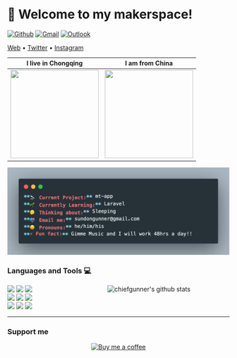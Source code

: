 <h1 align="left">👋 Welcome to my makerspace!</h3>
<!-- Your badges
You can use the website to generate badges: https://shields.io/
-->

[![Github](https://img.shields.io/badge/-Github-000?style=flat&logo=Github&logoColor=white)](https://github.com/chiefgunner)
[![Gmail](https://img.shields.io/badge/-Gmail-c14438?style=flat&logo=Gmail&logoColor=white)](mailto:sundongunner@gmail.com)
[![Outlook](https://img.shields.io/badge/-Outlook-0078D4?style=flat&logo=Microsoft-Outlook&logoColor=white)](mailto:chiefgunnersd@outlook.com)

<p align="left">
  <a href="https://blog.chiefgunner.com">Web</a> •
  <a href="https://blog.chiefgunner.com">Twitter</a> •
  <a href="https://blog.chiefgunner.com">Instagram</a>
</p>
<!-- You can use the website to generate img:https://source.unsplash.com/ -->

| I live in **Chongqing**  | I am from **China**  |
|---|---|
| <img src="https://source.unsplash.com/collection/11468298/400x400>" width="200" height="200">  |  <img src="https://source.unsplash.com/collection/1020951/400x400" width="200" height="200"> |


![chiefgunner](https://github.com/chiefgunner/chiefgunner/blob/master/src/assets/code1.png)

<!-- **chiefgunner/chiefgunner** is a ✨ _special_ ✨ repository because its `README.md` (this file) appears on your GitHub profile.

Here are some ideas to get you started:

- 🔭 I’m currently working on ...
- 🌱 I’m currently learning ...
- 👯 I’m looking to collaborate on ...
- 🤔 I’m looking for help with ...
- 💬 Ask me about ...
- 📫 How to reach me: ...
- 😄 Pronouns: ...
- ⚡ Fun fact: ... -->

<!-- **🔭 Current Project:** mt-app
**🌱 Currently Learning:** Laravel
**🤔 Thinking about:** Sleeping
**📫 Email me:** sundongunner@gmail.com
**😄 Pronouns:** he/him/his
**⚡ Fun fact:** Gimme Music and I will work 48hrs a day!!       -->

<!-- Your languages and tools. Be careful with the alignment. 
  You can use this sites to get logos: https://www.vectorlogo.zone or https://simpleicons.org/
  -->
### Languages and Tools :computer:
<!-- Your github readme stats
You can use this api: https://github.com/anuraghazra/github-readme-stats
-->
<p>
  <a href="https://github.com/chiefgunner/mt-app">
    <img width="55%" align="right" alt="chiefgunner's github stats" src="https://github-readme-stats.vercel.app/api?username=chiefgunner&show_icons=true&title_color=fff&icon_color=79ff97&text_color=9f9f9f&bg_color=151515" />
  </a>
  
  <!-- Your languages and tools. Be careful with the alignment. 
  You can use this sites to get logos: https://www.vectorlogo.zone or https://simpleicons.org/
  -->
  <code><img width="10%" src="https://www.vectorlogo.zone/logos/php/php-ar21.svg"></code>
  <code><img width="10%" src="https://www.vectorlogo.zone/logos/javascript/javascript-ar21.svg"></code>
  <code><img width="10%" src="https://www.vectorlogo.zone/logos/nuxtjs/nuxtjs-ar21.svg"></code>
  <br />
  <code><img width="10%" src="https://www.vectorlogo.zone/logos/json/json-ar21.svg"></code>
  <code><img width="10%" src="https://www.vectorlogo.zone/logos/laravel/laravel-ar21.svg"></code>
  <code><img width="10%" src="https://www.vectorlogo.zone/logos/redis/redis-ar21.svg"></code>
  <br />
  <code><img width="10%" src="https://www.vectorlogo.zone/logos/mysql/mysql-ar21.svg"></code>
  <code><img width="10%" src="https://www.vectorlogo.zone/logos/git-scm/git-scm-ar21.svg"></code>
  <code><img width="10%" src="https://www.vectorlogo.zone/logos/github/github-ar21.svg"></code>
</p>

---

### Support me
<!-- Your support, if you have it 
I created these images, feel free to use them.
-->
<p align="center">
  <!-- <a href="https://www.patreon.com/onimur" target="_blank">
    <img width="18%" alt="Check my Patreon" src="https://raw.githubusercontent.com/onimur/.github/master/.resources/support-patreon.png"/>
  </a>
  <a href="https://www.paypal.com/cgi-bin/webscr?cmd=_donations&business=YUTBBKXR2XCPJ" target="_blank">
    <img width="18%" alt="Donate with Paypal" src="https://raw.githubusercontent.com/onimur/.github/master/.resources/support-paypal.png"/>
  </a> -->
  <a href="https://www.buymeacoffee.com/chiefgunner" target="_blank">
    <img width="18%" alt="Buy me a coffee" src="https://raw.githubusercontent.com/onimur/.github/master/.resources/support-buy-coffee.png"/>
  </a>
</p>

